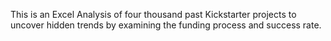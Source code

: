 This is an Excel Analysis of four thousand past Kickstarter projects to uncover hidden trends by examining the funding process and success rate.
